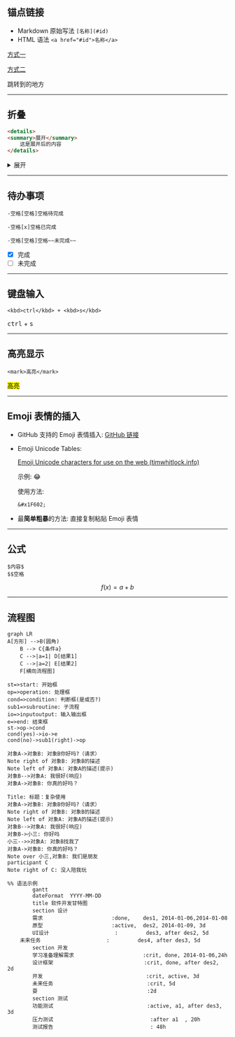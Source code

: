 ## 锚点链接

- Markdown 原始写法 `[名称](#id)`
- HTML 语法 `<a href="#id">名称</a>`

[方式一](#jump)

<a href="#jump">方式二</a>

















<span id="jump">跳转到的地方</span>

---

## 折叠

```html
<details>
<summary>展开</summary>
	这是展开后的内容
</details>
```

<details>
<summary>展开</summary>
	这是展开后的内容
</details>

---

## 待办事项

```
-空格[空格]空格待完成

-空格[x]空格已完成

-空格[空格]空格~~未完成~~
```

- [x] 完成
- [ ] 未完成

---

## 键盘输入

```
<kbd>ctrl</kbd> + <kbd>s</kbd>
```

<kbd>ctrl</kbd> +  <kbd>s</kbd>

---

## 高亮显示

```
<mark>高亮</mark> 
```

<mark>高亮</mark> 

---

## Emoji 表情的插入

- GitHub 支持的 Emoji 表情插入:
  [GitHub 链接](https://gist.github.com/rxaviers/7360908)

- Emoji Unicode Tables:

  [Emoji Unicode characters for use on the web (timwhitlock.info)](https://apps.timwhitlock.info/emoji/tables/unicode#block-4-enclosed-characters)

  示例: &#x1F602;

  使用方法: 

  ```
  &#x1F602;
  ```

- 最**简单粗暴**的方法:
  直接复制粘贴 Emoji 表情

---

## 公式

```
$内容$
$$空格
```

$$
f(x)=a+b
$$

---

## 流程图

```mermaid
graph LR
A[方形] -->B(圆角)
    B --> C{条件a}
    C -->|a=1| D[结果1]
    C -->|a=2| E[结果2]
    F[横向流程图]
```

```flow
st=>start: 开始框
op=>operation: 处理框
cond=>condition: 判断框(是或否?)
sub1=>subroutine: 子流程
io=>inputoutput: 输入输出框
e=>end: 结束框
st->op->cond
cond(yes)->io->e
cond(no)->sub1(right)->op
```

```sequence
对象A->对象B: 对象B你好吗?（请求）
Note right of 对象B: 对象B的描述
Note left of 对象A: 对象A的描述(提示)
对象B-->对象A: 我很好(响应)
对象A->对象B: 你真的好吗？
```

```sequence
Title: 标题：复杂使用
对象A->对象B: 对象B你好吗?（请求）
Note right of 对象B: 对象B的描述
Note left of 对象A: 对象A的描述(提示)
对象B-->对象A: 我很好(响应)
对象B->小三: 你好吗
小三-->>对象A: 对象B找我了
对象A->对象B: 你真的好吗？
Note over 小三,对象B: 我们是朋友
participant C
Note right of C: 没人陪我玩
```

```mermaid
%% 语法示例
        gantt
        dateFormat  YYYY-MM-DD
        title 软件开发甘特图
        section 设计
        需求                      :done,    des1, 2014-01-06,2014-01-08
        原型                      :active,  des2, 2014-01-09, 3d
        UI设计                     :         des3, after des2, 5d
    未来任务                     :         des4, after des3, 5d
        section 开发
        学习准备理解需求                      :crit, done, 2014-01-06,24h
        设计框架                             :crit, done, after des2, 2d
        开发                                 :crit, active, 3d
        未来任务                              :crit, 5d
        耍                                   :2d
        section 测试
        功能测试                              :active, a1, after des3, 3d
        压力测试                               :after a1  , 20h
        测试报告                               : 48h
```